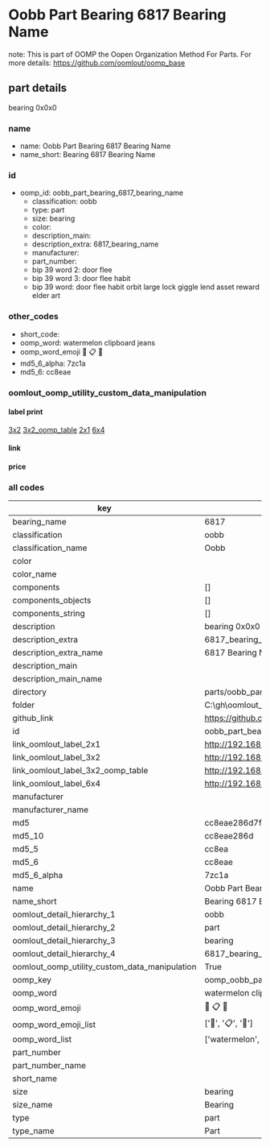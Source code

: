# Oobb Part Bearing 6817 Bearing Name  

note: This is part of OOMP the Oopen Organization Method For Parts. For more details: https://github.com/oomlout/oomp_base

##  part details
  



bearing 0x0x0



### name
* name: Oobb Part Bearing 6817 Bearing Name
* name_short: Bearing 6817 Bearing Name
### id
* oomp_id: oobb_part_bearing_6817_bearing_name
  * classification: oobb
  * type: part
  * size: bearing
  * color: 
  * description_main: 
  * description_extra: 6817_bearing_name
  * manufacturer: 
  * part_number: 
  * bip 39 word 2: door flee
  * bip 39 word 3: door flee habit
  * bip 39 word: door flee habit orbit large lock giggle lend asset reward elder art

### other_codes
* short_code: 
* oomp_word: watermelon clipboard jeans
* oomp_word_emoji :watermelon: :clipboard: :jeans:
* md5_6_alpha: 7zc1a
* md5_6: cc8eae






### oomlout_oomp_utility_custom_data_manipulation
#### label print
[3x2](http://192.168.1.245:1112/?label=oomp%207zc1a)
[3x2_oomp_table](http://192.168.1.108:1112/?label=oomp%207zc1a)
[2x1](http://192.168.1.242:1112/?label=oomp%207zc1a)
[6x4](http://192.168.1.55:1112/?label=oomp%207zc1a)    

#### link

                              

#### price







### all codes 
| key | value |  
| --- | --- |  
| bearing_name | 6817 |  
| classification | oobb |  
| classification_name | Oobb |  
| color |  |  
| color_name |  |  
| components | [] |  
| components_objects | [] |  
| components_string | [] |  
| description | bearing 0x0x0 |  
| description_extra | 6817_bearing_name |  
| description_extra_name | 6817 Bearing Name |  
| description_main |  |  
| description_main_name |  |  
| directory | parts/oobb_part_bearing_6817_bearing_name |  
| folder | C:\gh\oomlout_oobb_version_4_generated_parts\parts\oobb_part_bearing_6817_bearing_name |  
| github_link | https://github.com/oomlout/oomlout_oomp_part_src/tree/main/parts/oobb_part_bearing_6817_bearing_name |  
| id | oobb_part_bearing_6817_bearing_name |  
| link_oomlout_label_2x1 | http://192.168.1.242:1112/?label=oomp%207zc1a |  
| link_oomlout_label_3x2 | http://192.168.1.245:1112/?label=oomp%207zc1a |  
| link_oomlout_label_3x2_oomp_table | http://192.168.1.108:1112/?label=oomp%207zc1a |  
| link_oomlout_label_6x4 | http://192.168.1.55:1112/?label=oomp%207zc1a |  
| manufacturer |  |  
| manufacturer_name |  |  
| md5 | cc8eae286d7fec3e0dbe99bed056320b |  
| md5_10 | cc8eae286d |  
| md5_5 | cc8ea |  
| md5_6 | cc8eae |  
| md5_6_alpha | 7zc1a |  
| name | Oobb Part Bearing 6817 Bearing Name |  
| name_short | Bearing 6817 Bearing Name |  
| oomlout_detail_hierarchy_1 | oobb |  
| oomlout_detail_hierarchy_2 | part |  
| oomlout_detail_hierarchy_3 | bearing |  
| oomlout_detail_hierarchy_4 | 6817_bearing_name |  
| oomlout_oomp_utility_custom_data_manipulation | True |  
| oomp_key | oomp_oobb_part_bearing_6817_bearing_name |  
| oomp_word | watermelon clipboard jeans |  
| oomp_word_emoji | :watermelon: :clipboard: :jeans: |  
| oomp_word_emoji_list | [':watermelon:', ':clipboard:', ':jeans:'] |  
| oomp_word_list | ['watermelon', 'clipboard', 'jeans'] |  
| part_number |  |  
| part_number_name |  |  
| short_name |  |  
| size | bearing |  
| size_name | Bearing |  
| type | part |  
| type_name | Part |  
